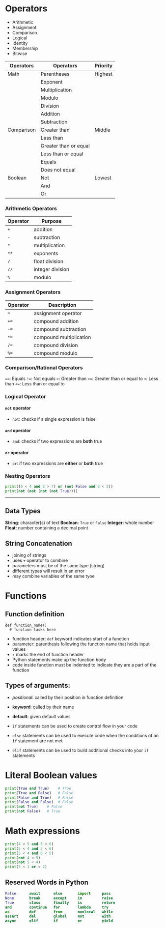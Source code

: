# Operators
- Arithmetic
- Assignment
- Comparison
- Logical
- Identity
- Membership
- Bitwise

| Operators | Operators | Priority |
|-|-|-|
| Math | Parentheses | Highest |
|| Exponent ||
|| Multiplication ||
|| Modulo ||
|| Division ||
|| Addition ||
|| Subtraction ||
| Comparison | Greater than | Middle |
|| Less than ||
|| Greater than or equal ||
|| Less than or equal ||
|| Equals ||
|| Does not equal ||
| Boolean | Not | Lowest |
|| And ||
|| Or ||

### Arithmetic Operators
Operator | Purpose
-|-
`+` | addition
`-` | subtraction
`*` | multiplication
`**` | exponents
`/` | float division
`//` | integer division
`%` | modulo

### Assignment Operators

Operator | Description
-|-
`=` | assignment operator
`+=` | compound addition
`-=` | compound subtraction
`*=` | compound multiplication
`/=` | compound division
`%=` | compound modulo

### Comparison/Rational Operators
`==`: Equals
`!=`: Not equals
`>`: Greater than 
`>=`: Greater than or equal to
`<`: Less than
`<=`: Less than or equal to

### Logical Operator

#### `not` operator
- `not`: checks if a single expression is false

#### `and` operator
- `and`: checks if two expressions are **both** true

#### `or` operator
- `or`:  if two expressions are **either** or **both** true


### Nesting Operators
```py
print((5 < 4 and 3 > 7) or (not False and 3 < 2))
print(not (not (not (not True))))
```
***
## Data Types
**String**: character(s) of text
**Boolean**: `True` or `False`
**Integer**: whole number
**Float**: number containing a decimal point

## String Concatenation
- joining of strings
- uses `+` operator to combine
- parameters must be of the same type (string)
- different types will result in an error
- may combine variables of the same tyoe

# Functions

## Function definition
```
def function_name()
  # function tasks here
```

- function header: `def` keyword indicates start of a function
- parameter: parenthesis following the function name that holds input values
- `:` marks the end of function header
- Python statements make up the function body
-  code inside function must be indented to indicate they are a part of the function


## Types of arguments:
- _positional_: called by their position in function definition
- **keyword**: called by their name
- **default**: given default values


- `if` statements can be used to create control flow in your code
- `else` statements can be used to execute code when the conditions of an `if` statement are not met
- `elif` statements can be used to build additional checks into your `if` statements

# Literal Boolean values
```py
print(True and True)    # True
print(True and False)   # False
print(False and True)   # False
print(False and False)  # False
print(not True)    # False
print(not False)   # True
```

# Math expressions
```py
print(4 < 5 and 5 < 6)
print(5 < 4 and 5 < 6)
print(5 < 4 and 6 < 5)
print(not 4 < 5)
print(not 5 < 4)
print(5 < 1 or < 2)
```

## Reserved Words in Python
```py
False      await      else       import     pass
None       break      except     in         raise
True       class      finally    is         return
and        continue   for        lambda     try
as         def        from       nonlocal   while
assert     del        global     not        with
async      elif       if         or         yield
```